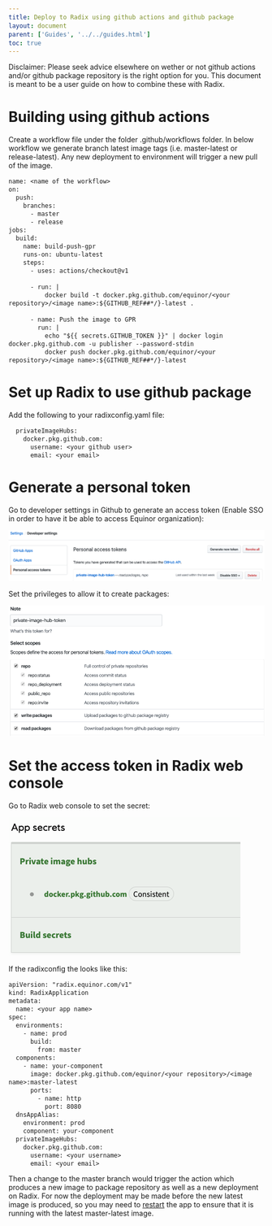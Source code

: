 ```yaml
---
title: Deploy to Radix using github actions and github package
layout: document
parent: ['Guides', '../../guides.html']
toc: true
---
```


Disclaimer: Please seek advice elsewhere on wether or not github actions and/or github package repository is the right option for you. This document is meant to be a user guide on how to combine these with Radix.

# Building using github actions

Create a workflow file under the folder .github/workflows folder. In below workflow we generate branch latest image tags (i.e. master-latest or release-latest). Any new deployment to environment will trigger a new pull of the image.

```
name: <name of the workflow>
on:
  push:
    branches:
      - master
      - release
jobs:
  build:
    name: build-push-gpr
    runs-on: ubuntu-latest
    steps:
      - uses: actions/checkout@v1

      - run: |
          docker build -t docker.pkg.github.com/equinor/<your repository>/<image name>:${GITHUB_REF##*/}-latest .

      - name: Push the image to GPR
        run: |
          echo "${{ secrets.GITHUB_TOKEN }}" | docker login docker.pkg.github.com -u publisher --password-stdin
          docker push docker.pkg.github.com/equinor/<your repository>/<image name>:${GITHUB_REF##*/}-latest
```

# Set up Radix to use github package

Add the following to your radixconfig.yaml file:

```
  privateImageHubs:
    docker.pkg.github.com:
      username: <your github user>
      email: <your email>
```

# Generate a personal token

Go to developer settings in Github to generate an access token (Enable SSO in order to have it be able to access Equinor organization):

![PersonalAccessToken](PersonalAccessToken.png)

Set the privileges to allow it to create packages:

![ReadAndWritePackages](ReadAndWritePackages.png)

# Set the access token in Radix web console

Go to Radix web console to set the secret:

![PrivateImageHubSecret](PrivateImageHubSecret.png)

If the radixconfig the looks like this:

```
apiVersion: "radix.equinor.com/v1"
kind: RadixApplication
metadata:
  name: <your app name>
spec:
  environments:
    - name: prod
      build:
        from: master
  components:
    - name: your-component
      image: docker.pkg.github.com/equinor/<your repository>/<image name>:master-latest
      ports:
        - name: http
          port: 8080
  dnsAppAlias:
    environment: prod
    component: your-component
  privateImageHubs:
    docker.pkg.github.com:
      username: <your username>
      email: <your email>
```

Then a change to the master branch would trigger the action which produces a new image to package repository as well as a new deployment on Radix. For now the deployment may be made before the new latest image is produced, so you may need to [restart](guides/component-start-stop-restart/) the app to ensure that it is running with the latest master-latest image.
